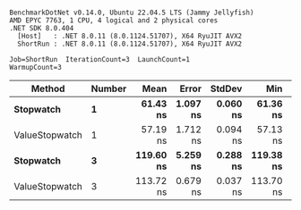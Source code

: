 ```

BenchmarkDotNet v0.14.0, Ubuntu 22.04.5 LTS (Jammy Jellyfish)
AMD EPYC 7763, 1 CPU, 4 logical and 2 physical cores
.NET SDK 8.0.404
  [Host]   : .NET 8.0.11 (8.0.1124.51707), X64 RyuJIT AVX2
  ShortRun : .NET 8.0.11 (8.0.1124.51707), X64 RyuJIT AVX2

Job=ShortRun  IterationCount=3  LaunchCount=1  
WarmupCount=3  

```
| Method         | Number | Mean      | Error    | StdDev   | Min       | Max       | Gen0   | Allocated |
|--------------- |------- |----------:|---------:|---------:|----------:|----------:|-------:|----------:|
| **Stopwatch**      | **1**      |  **61.43 ns** | **1.097 ns** | **0.060 ns** |  **61.36 ns** |  **61.47 ns** | **0.0005** |      **40 B** |
| ValueStopwatch | 1      |  57.19 ns | 1.712 ns | 0.094 ns |  57.13 ns |  57.30 ns |      - |         - |
| **Stopwatch**      | **3**      | **119.60 ns** | **5.259 ns** | **0.288 ns** | **119.38 ns** | **119.93 ns** | **0.0005** |      **40 B** |
| ValueStopwatch | 3      | 113.72 ns | 0.679 ns | 0.037 ns | 113.70 ns | 113.77 ns |      - |         - |
